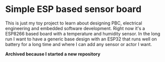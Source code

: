 # Simple ESP based sensor board
This is just my toy project to learn about designing PBC, electrical engineering and embedded software development.
Right now it's a ESP8266 based board with a temperature and humidity sensor.
In the long run I want to have a generic base design with an ESP32 that runs well on battery for a long time and where I can add any sensor or actor I want.

**Archived because I started a new repository**
